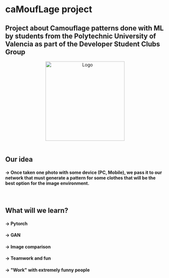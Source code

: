 <h1> caMoufLage project </h1>
<h2>Project about Camouflage patterns done with ML by students from the Polytechnic University of Valencia as part of the Developer Student Clubs Group</h2>
<center><img src="http://dsc.webs.upv.es/img/camouflage.jpg" alt="Logo" width="250" height="250"></center>
<br>
<h2>Our idea</h2>
<h4>→ Once taken one photo with some device (PC, Mobile), we pass it to our network that must generate a pattern for some clothes that will be the best option for the image environment.</h4>
<br>
<h2>What will we learn?</h2>
<h4>→ Pytorch</h4>
<h4>→ GAN</h4>
<h4>→ Image comparison</h4>
<h4>→ Teamwork and fun</h4>
<h4>→ "Work" with extremely funny people</h4><br>


